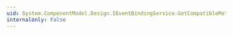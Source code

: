```yaml
---
uid: System.ComponentModel.Design.IEventBindingService.GetCompatibleMethods(System.ComponentModel.EventDescriptor)
internalonly: False
---
```

